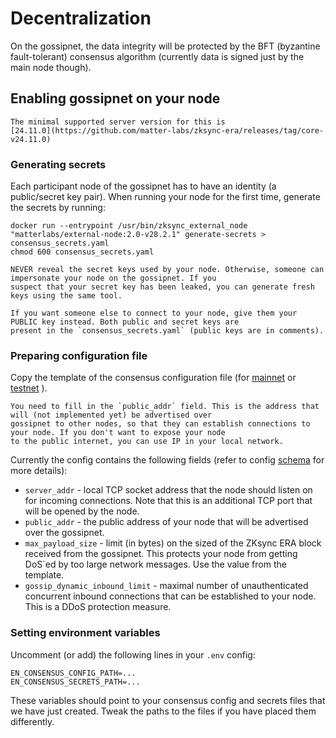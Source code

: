 # Decentralization

On the gossipnet, the data integrity will be protected by the BFT (byzantine fault-tolerant) consensus algorithm
(currently data is signed just by the main node though).

## Enabling gossipnet on your node

```admonish note
The minimal supported server version for this is
[24.11.0](https://github.com/matter-labs/zksync-era/releases/tag/core-v24.11.0)
```

### Generating secrets

Each participant node of the gossipnet has to have an identity (a public/secret key pair). When running your node for
the first time, generate the secrets by running:

```
docker run --entrypoint /usr/bin/zksync_external_node "matterlabs/external-node:2.0-v28.2.1" generate-secrets > consensus_secrets.yaml
chmod 600 consensus_secrets.yaml
```

```admonish danger
NEVER reveal the secret keys used by your node. Otherwise, someone can impersonate your node on the gossipnet. If you
suspect that your secret key has been leaked, you can generate fresh keys using the same tool.

If you want someone else to connect to your node, give them your PUBLIC key instead. Both public and secret keys are
present in the `consensus_secrets.yaml` (public keys are in comments).
```

### Preparing configuration file

Copy the template of the consensus configuration file (for
[mainnet](https://github.com/matter-labs/zksync-era/blob/main/docs/src/guides/external-node/prepared_configs/mainnet_consensus_config.yaml)
or
[testnet](https://github.com/matter-labs/zksync-era/blob/main/docs/src/guides/external-node/prepared_configs/testnet_consensus_config.yaml)
).

```admonish note
You need to fill in the `public_addr` field. This is the address that will (not implemented yet) be advertised over
gossipnet to other nodes, so that they can establish connections to your node. If you don't want to expose your node
to the public internet, you can use IP in your local network.
```

Currently the config contains the following fields (refer to config
[schema](https://github.com/matter-labs/zksync-era/blob/990676c5f84afd2ff8cd337f495c82e8d1f305a4/core/lib/protobuf_config/src/proto/core/consensus.proto#L66)
for more details):

- `server_addr` - local TCP socket address that the node should listen on for incoming connections. Note that this is an
  additional TCP port that will be opened by the node.
- `public_addr` - the public address of your node that will be advertised over the gossipnet.
- `max_payload_size` - limit (in bytes) on the sized of the ZKsync ERA block received from the gossipnet. This protects
  your node from getting DoS`ed by too large network messages. Use the value from the template.
- `gossip_dynamic_inbound_limit` - maximal number of unauthenticated concurrent inbound connections that can be
  established to your node. This is a DDoS protection measure.

### Setting environment variables

Uncomment (or add) the following lines in your `.env` config:

```
EN_CONSENSUS_CONFIG_PATH=...
EN_CONSENSUS_SECRETS_PATH=...
```

These variables should point to your consensus config and secrets files that we have just created. Tweak the paths to
the files if you have placed them differently.
